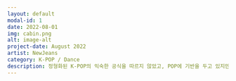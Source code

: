 ```yaml
---
layout: default
modal-id: 1
date: 2022-08-01
img: cabin.png
alt: image-alt
project-date: August 2022
artist: NewJeans
category: K-POP / Dance
description: 정형화된 K-POP의 익숙한 공식을 따르지 않았고, POP에 기반을 두고 있지만 특정 스타일만을 고수하지 않았다. 어디서든 편하게 들을 수 있는 세련된 이지리스닝 팝을 추구하는 동시에 과장없는 자연스러운 사운드 엔지니어링으로 NewJeans 멤버들의 본연의 목소리를 살리는 프로듀싱을 진행했다.
---
```

